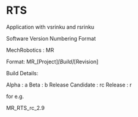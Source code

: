 RTS
===

Application with vsrinku and rsrinku

Software Version Numbering Format

MechRobotics : MR

Format: MR_[Project]_[Build]_[Revision]

Build Details:

Alpha  	  : a 
Beta 		  : b 
Release Candidate : rc 
Release		  : r 


for e.g.

MR_RTS_rc_2.9
